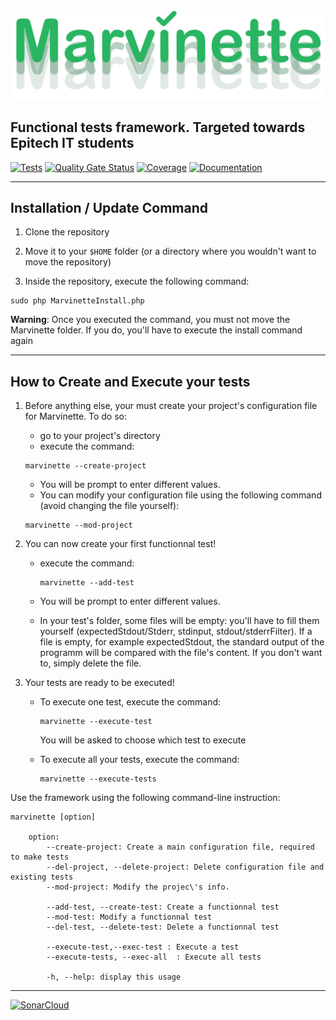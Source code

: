 [![Marvinette](images/logo.PNG)](images/logo.PNG)

## Functional tests framework. Targeted towards Epitech IT students

[![Tests](https://github.com/Arthi-chaud/Marvinette/actions/workflows/tests.yml/badge.svg?branch=dev)](https://github.com/Arthi-chaud/Marvinette/actions/workflows/tests.yml)
[![Quality Gate Status](https://sonarcloud.io/api/project_badges/measure?project=Arthi-chaud_Marvinette&metric=alert_status)](https://sonarcloud.io/dashboard?id=Arthi-chaud_Marvinette)
[![Coverage](https://sonarcloud.io/api/project_badges/measure?project=Arthi-chaud_Marvinette&metric=coverage)](https://sonarcloud.io/dashboard?id=Arthi-chaud_Marvinette)
[![Documentation](https://img.shields.io/badge/Documentation-Doxygen-blue)](https://arthi-chaud.github.io/Marvinette/)

---

## Installation / Update Command

1. Clone the repository

2. Move it to your `$HOME` folder (or a directory where you wouldn't want to move the repository)

3. Inside the repository, execute the following command:

```shell
sudo php MarvinetteInstall.php
```

**Warning**: Once you executed the command, you must not move the Marvinette folder. If you do, you'll have to execute the install command again

---

## How to Create and Execute your tests

1. Before anything else, your must create your project's configuration file for Marvinette. To do so:
    - go to your project's directory
    - execute the command:

    ```shell
    marvinette --create-project
    ```

    - You will be prompt to enter different values.
    - You can modify your configuration file using the following command (avoid changing the file yourself):

    ```shell
    marvinette --mod-project
    ```

2. You can now create your first functionnal test!
    - execute the command:

        ```shell
        marvinette --add-test
        ```

    - You will be prompt to enter different values.
    - In your test's folder, some files will be empty: you'll have to fill them yourself (expectedStdout/Stderr, stdinput, stdout/stderrFilter). If a file is empty, for example expectedStdout, the standard output of the programm will be compared with the file's content. If you don't want to, simply delete the file.

3. Your tests are ready to be executed!
    - To execute one test, execute the command:

        ```shell
        marvinette --execute-test
        ```

        You will be asked to choose which test to execute
    - To execute all your tests, execute the command:

        ```shell
        marvinette --execute-tests
        ```

Use the framework using the following command-line instruction:

```shell
marvinette [option]

    option:
        --create-project: Create a main configuration file, required to make tests
        --del-project, --delete-project: Delete configuration file and existing tests
        --mod-project: Modify the projec\'s info.
        
        --add-test, --create-test: Create a functionnal test
        --mod-test: Modify a functionnal test
        --del-test, --delete-test: Delete a functionnal test

        --execute-test,--exec-test : Execute a test
        --execute-tests, --exec-all  : Execute all tests

        -h, --help: display this usage
```

---

[![SonarCloud](https://sonarcloud.io/images/project_badges/sonarcloud-white.svg)](https://sonarcloud.io/dashboard?id=Arthi-chaud_Marvinette)
